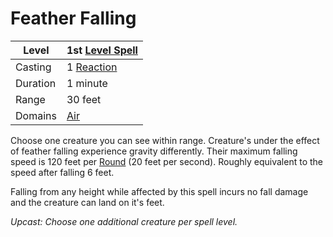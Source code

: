 # Feather Falling

| Level    | 1st [Level Spell](../../../Spell%20Level.md)                                               |
| -------- | ------------------------------------------------------- |
| Casting  | 1 [Reaction](../../../../Game%20Procedures/Reaction.md) |
| Duration | 1 minute                                                |
| Range    | 30 feet                                                 |
| Domains  | [Air](../../../Spell%20Domains/Air.md)                  |

Choose one creature you can see within range. Creature's under the effect of feather falling experience gravity differently. Their maximum falling speed is 120 feet per [Round](../../../../Game%20Procedures/Round.md) (20 feet per second). Roughly equivalent to the speed after falling 6 feet. 

Falling from any height while affected by this spell incurs no fall damage and the creature can land on it's feet.

*Upcast: Choose one additional creature per spell level.*